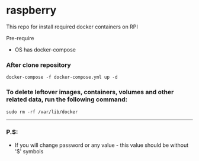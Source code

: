 # raspberry

This repo for install required docker containers on RPI

Pre-require
* OS has docker-compose

### After clone repository 
```docker-compose -f docker-compose.yml up -d```

### To delete leftover images, containers, volumes and other related data, run the following command:

```sudo rm -rf /var/lib/docker```

___
### P.S:
* If you will change password or any value - this value should be without '$' symbols
